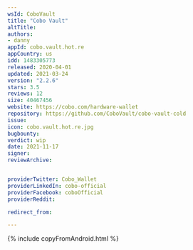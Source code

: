 ```yaml
---
wsId: CoboVault
title: "Cobo Vault"
altTitle: 
authors:
- danny
appId: cobo.vault.hot.re
appCountry: us
idd: 1483305773
released: 2020-04-01
updated: 2021-03-24
version: "2.2.6"
stars: 3.5
reviews: 12
size: 40467456
website: https://cobo.com/hardware-wallet
repository: https://github.com/CoboVault/cobo-vault-cold
issue: 
icon: cobo.vault.hot.re.jpg
bugbounty: 
verdict: wip
date: 2021-11-17
signer: 
reviewArchive:


providerTwitter: Cobo_Wallet
providerLinkedIn: cobo-official
providerFacebook: coboOfficial
providerReddit: 

redirect_from:

---
```

{% include copyFromAndroid.html %}


